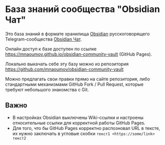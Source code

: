 # База знаний сообщества "Obsidian Чат"

Это база знаний в формате хранилища [Obsidian](http://obsidian.md/) русскоговорящего Telegram-сообщества [Obsidian Чат](https://t.me/obsidian_z).

Онлайн доступ к базе доступен по ссылке <https://mnaoumov.github.io/obsidian-community-vault> (GitHub Pages).

Локально выкачать себе эту базу можно из репозитория <https://github.com/mnaoumov/obsidian-community-vault>

Можно предлагать свои правки прямо на сайте репозитория, либо стандартными механизмами GitHub Fork / Pull Request, которые требуют небольшого знакомства с Git.

## Важно

- В настройках Obsidian выключены Wiki-ссылки и настроены относительные ссылки для корректной работы GitHub Pages.
- Для того, что бы GitHub Pages корректно распозновал URL в тексте, их нужно заключать в угловые скобки `текст1 <https://some/link> текст2`
